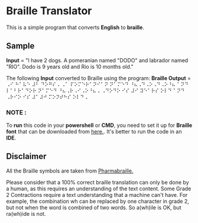 # Braille Translator
This is a simple program that converts **English** to **braille**.

## Sample
**Input** = "I have 2 dogs. A pomeranian named \"DODO\" and labrador named \"RIO\". Dodo is 9 years old and Rio is 10 months old."


The following **Input** converted to Braille using the program:
**Braille Output** = ⠠⠊ ⠓⠁⠧⠑ ⠼⠃ ⠙⠕⠛⠎⠠ ⠠⠁ ⠏⠕⠍⠑⠗⠁⠝⠊⠁⠝ ⠝⠁⠍⠑⠙ ⠘⠦⠠⠙⠠⠕⠠⠙⠠⠕⠘⠦ ⠁⠝⠙ ⠇⠁⠃⠗⠁⠙⠕⠗ ⠝⠁⠍⠑⠙ ⠘⠦⠠⠗⠠⠊⠠⠕⠘⠦⠠ ⠠⠙⠕⠙⠕ ⠊⠎ ⠼⠊ ⠽⠑⠁⠗⠎ ⠕⠇⠙ ⠁⠝⠙ ⠠⠗⠊⠕ ⠊⠎ ⠼⠁⠼⠚ ⠍⠕⠝⠞⠓⠎ ⠕⠇⠙⠠


### NOTE :
To **run** this code in your **powershell** or **CMD**, you need to set it up for **Braille font** that can be downloaded from [here.](https://www.dafont.com/braille.font).
It's better to run the code in an **IDE**.

## Disclaimer
All the Braille symbols are taken from [Pharmabraille.](https://www.pharmabraille.com/pharmaceutical-braille/the-braille-alphabet/)

Please consider that a 100% correct braille translation can only be done by a human, as this requires an understanding of the text content. Some Grade 2 Contractions require a text understanding that a machine can't have. For example, the combination wh can be replaced by one character in grade 2, but not when the word is combined of two words. So a(wh)ile is OK, but ra(wh)ide is not.

